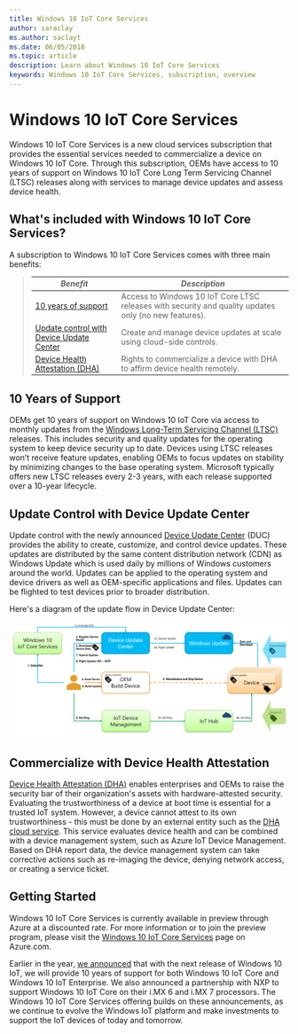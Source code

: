 ```yaml
---
title: Windows 10 IoT Core Services
author: saraclay
ms.author: saclayt
ms.date: 06/05/2018
ms.topic: article
description: Learn about Windows 10 IoT Core Services
keywords: Windows 10 IoT Core Services, subscription, overview
---
```


# Windows 10 IoT Core Services

Windows 10 IoT Core Services is a new cloud services subscription that provides the essential services needed to commercialize a device on Windows 10 IoT Core. Through this subscription, OEMs have access to 10 years of support on Windows 10 IoT Core Long Term Servicing Channel (LTSC) releases along with services to manage device updates and assess device health.

## What's included with Windows 10 IoT Core Services?

A subscription to Windows 10 IoT Core Services comes with three main benefits:

> | _Benefit_  |  _Description_  |
> |----------|---------|
> | [10 years of support](https://docs.microsoft.com/windows/deployment/update/waas-overview#long-term-servicing-channel) | Access to Windows 10 IoT Core LTSC releases with security and quality updates only (no new features). |
> | [Update control with Device Update Center](http://aka.ms/deviceupdatecenter) | Create and manage device updates at scale using cloud-side controls. |
> | [Device Health Attestation (DHA)](https://github.com/ms-iot/iot-core-azure-dm-client/blob/master/docs/dha-architecture.md) | Rights to commercialize a device with DHA to affirm device health remotely. |

## 10 Years of Support
OEMs get 10 years of support on Windows 10 IoT Core via access to monthly updates from the [Windows Long-Term Servicing Channel (LTSC)](https://docs.microsoft.com/windows/deployment/update/waas-overview#long-term-servicing-channel) releases. This includes security and quality updates for the operating system to keep device security up to date. Devices using LTSC releases won’t receive feature updates, enabling OEMs to focus updates on stability by minimizing changes to the base operating system. Microsoft typically offers new LTSC releases every 2-3 years, with each release supported over a 10-year lifecycle.
## Update Control with Device Update Center

Update control with the newly announced [Device Update Center](http://aka.ms/deviceupdatecenter/) (DUC) provides the ability to create, customize, and control device updates. These updates are distributed by the same content distribution network (CDN) as Windows Update which is used daily by millions of Windows customers around the world. Updates can be applied to the operating system and device drivers as well as OEM-specific applications and files. Updates can be flighted to test devices prior to broader distribution.

Here's a diagram of the update flow in Device Update Center:

![Diagram of Device Update Center](../media/IoTCoreServices/IoTCoreServicesOverview-DUC.png)


## Commercialize with Device Health Attestation

[Device Health Attestation (DHA)](https://github.com/ms-iot/iot-core-azure-dm-client/blob/master/docs/dha-architecture.md) enables enterprises and OEMs to raise the security bar of their organization's assets with hardware-attested security. Evaluating the trustworthiness of a device at boot time is essential for a trusted IoT system. However, a device cannot attest to its own trustworthiness - this must be done by an external entity such as the [DHA cloud service](https://docs.microsoft.com/windows-server/security/device-health-attestation). This service evaluates device health and can be combined with a device management system, such as Azure IoT Device Management. Based on DHA report data, the device management system can take corrective actions such as re-imaging the device, denying network access, or creating a service ticket.

## Getting Started

Windows 10 IoT Core Services is currently available in preview through Azure at a discounted rate. For more information or to join the preview program, please visit the [Windows 10 IoT Core Services](http://aka.ms/iotservice) page on Azure.com.

Earlier in the year, [we announced](https://blogs.windows.com/business/2018/02/27/microsoft-doubles-down-on-windows-10-iot-with-added-support/) that with the next release of Windows 10 IoT, we will provide 10 years of support for both Windows 10 IoT Core and Windows 10 IoT Enterprise. We also announced a partnership with NXP to support Windows 10 IoT Core on their i.MX 6 and i.MX 7 processors. The Windows 10 IoT Core Services offering builds on these announcements, as we continue to evolve the Windows IoT platform and make investments to support the IoT devices of today and tomorrow.


